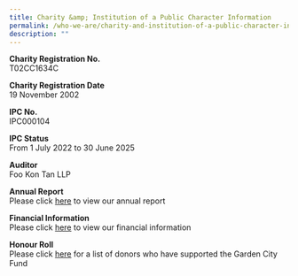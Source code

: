 ```yaml
---
title: Charity &amp; Institution of a Public Character Information
permalink: /who-we-are/charity-and-institution-of-a-public-character-information/
description: ""
---
```

**Charity Registration No.**  
T02CC1634C  
  
**Charity Registration Date**  
19 November 2002  
  
**IPC No.**  
IPC000104  
  
**IPC Status**  
From 1 July 2022 to 30 June 2025  
  
**Auditor**  
Foo Kon Tan LLP  
  
**Annual Report**  
Please click&nbsp;[here](https://www.nparks.gov.sg/portals/annualreport/garden-city-fund/index.htm)&nbsp;to view our annual report  
  
**Financial Information**  
Please click&nbsp;[here](/files/IPC%20information/FY2021%20Online%20Summary.pdf)&nbsp;to view our financial information  
  
**Honour Roll**  
Please click [here](/files/.pdf) for a list of donors who have supported the Garden City Fund